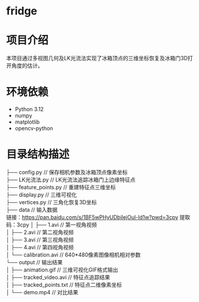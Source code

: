 # fridge
# 项目介绍
本项目通过多视图几何及LK光流法实现了冰箱顶点的三维坐标恢复及冰箱门3D打开角度的估计。

# 环境依赖
- Python 3.12
- numpy
- matplotlib
- opencv-python

# 目录结构描述
├── config.py          // 保存相机参数及冰箱顶点像素坐标  
├── LK光流法.py       // LK光流法追踪冰箱门上边缘特征点  
├── feature_points.py  // 重建特征点三维坐标  
├── display.py         // 三维可视化  
├── vertices.py        // 三角化恢复3D坐标  
├── data               // 输入数据  
    链接：https://pan.baidu.com/s/1BF5wPHyUDbjlejOul-Id1w?pwd=3cpy 
    提取码：3cpy
│   ├── 1.avi          // 第一视角视频  
│   ├── 2.avi          // 第二视角视频  
│   ├── 3.avi          // 第三视角视频  
│   ├── 4.avi          // 第四视角视频  
│   └── calibration.avi // 640*480像素图像相机相对参数  
└── output             // 输出结果  
│   ├── animation.gif      // 三维可视化GIF格式输出  
│   ├── tracked_video.avi  // 特征点追踪结果  
│   ├── tracked_points.txt // 特征点二维像素坐标  
│   └── demo.mp4           // 对比结果  
